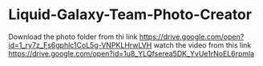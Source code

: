 # Liquid-Galaxy-Team-Photo-Creator


Download the photo folder from thi link   https://drive.google.com/open?id=1_ry7z_Fs6gphlc1CoL5g-VNPKLHrwLVH
watch the video from this link    https://drive.google.com/open?id=1u8_YLQfserea5DK_YvUe1rNoEL6rpmla

